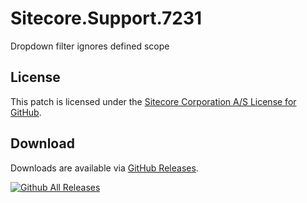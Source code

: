 # Sitecore.Support.7231
Dropdown filter ignores defined scope

## License  
This patch is licensed under the [Sitecore Corporation A/S License for GitHub](https://github.com/sitecoresupport/Sitecore.Support.7231/blob/master/LICENSE).  

## Download  
Downloads are available via [GitHub Releases](https://github.com/sitecoresupport/Sitecore.Support.7231/releases).  

[![Github All Releases](https://img.shields.io/github/downloads/SitecoreSupport/Sitecore.Support.7231/total.svg)](https://github.com/SitecoreSupport/Sitecore.Support.7231/releases)
